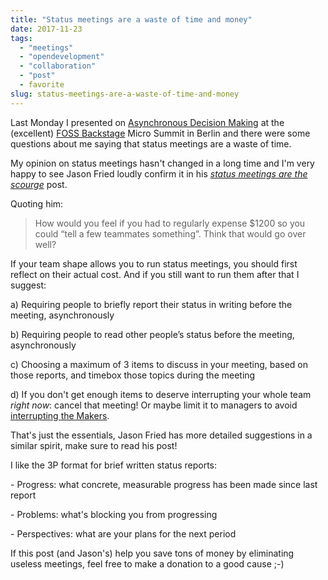 ```yaml
---
title: "Status meetings are a waste of time and money"
date: 2017-11-23
tags: 
  - "meetings"
  - "opendevelopment"
  - "collaboration"
  - "post"
  - favorite
slug: status-meetings-are-a-waste-of-time-and-money
---
```


Last Monday I presented on [Asynchronous Decision Making](https://www.slideshare.net/bdelacretaz/asynchronous-decision-making-foss-backstage-2017) at the (excellent) [FOSS Backstage](https://foss-backstage.de/) Micro Summit in Berlin and there were some questions about me saying that status meetings are a waste of time.

My opinion on status meetings hasn't changed in a long time and I'm very happy to see Jason Fried loudly confirm it in his _[status meetings are the scourge](https://m.signalvnoise.com/status-meetings-are-the-scourge-39f49267ca90)_ post.

Quoting him:

> How would you feel if you had to regularly expense $1200 so you could “tell a few teammates something”. Think that would go over well?

If your team shape allows you to run status meetings, you should first reflect on their actual cost. And if you still want to run them after that I suggest:

a) Requiring people to briefly report their status in writing before the meeting, asynchronously

b) Requiring people to read other people’s status before the meeting, asynchronously

c) Choosing a maximum of 3 items to discuss in your meeting, based on those reports, and timebox those topics during the meeting

d) If you don't get enough items to deserve interrupting your whole team _right now_: cancel that meeting! Or maybe limit it to managers to avoid [interrupting the Makers](http://www.paulgraham.com/makersschedule.html).

That's just the essentials, Jason Fried has more detailed suggestions in a similar spirit, make sure to read his post!

I like the 3P format for brief written status reports:

\- Progress: what concrete, measurable progress has been made since last report

\- Problems: what's blocking you from progressing

\- Perspectives: what are your plans for the next period

If this post (and Jason's) help you save tons of money by eliminating useless meetings, feel free to make a donation to a good cause ;-)
